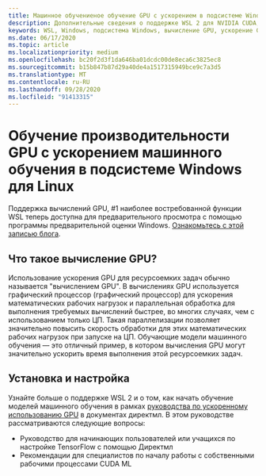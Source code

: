 ```yaml
---
title: Машинное обучениеное обучение GPU с ускорением в подсистеме Windows для Linux
description: Дополнительные сведения о поддержке WSL 2 для NVIDIA CUDA, Директмл, Tensorflow и PyTorch.
keywords: WSL, Windows, подсистема Windows, вычисление GPU, ускорение GPU, NVIDIA, CUDA, Директмл, Tensorflow, PyTorch, NVIDIA CUDA Preview, драйвер GPU, Инструментарий NVIDIA Container, Docker
ms.date: 06/17/2020
ms.topic: article
ms.localizationpriority: medium
ms.openlocfilehash: bc20f2d3f1da646ba01dcdc00de8eca6c3825ec8
ms.sourcegitcommit: b15b847b87d29a40de4a1517315949bce9c7a3d5
ms.translationtype: MT
ms.contentlocale: ru-RU
ms.lasthandoff: 09/28/2020
ms.locfileid: "91413315"
---
```

# <a name="gpu-accelerated-machine-learning-training-in-the-windows-subsystem-for-linux"></a>Обучение производительности GPU с ускорением машинного обучения в подсистеме Windows для Linux

Поддержка вычислений GPU, #1 наиболее востребованной функции WSL теперь доступна для предварительного просмотра с помощью программы предварительной оценки Windows. [Ознакомьтесь с этой записью блога](https://blogs.windows.com/windowsdeveloper/?p=55781).

## <a name="what-is-gpu-compute"></a>Что такое вычисление GPU?

Использование ускорения GPU для ресурсоемких задач обычно называется "вычислением GPU". В вычислениях GPU используется графический процессор (графический процессор) для ускорения математических рабочих нагрузок и параллельная обработка для выполнения требуемых вычислений быстрее, во многих случаях, чем с использованием только ЦП. Такая параллелизации позволяет значительно повысить скорость обработки для этих математических рабочих нагрузок при запуске на ЦП. Обучающие модели машинного обучения — это отличный пример, в котором вычисления GPU могут значительно ускорить время выполнения этой ресурсоемких задач.

## <a name="install-and-set-up"></a>Установка и настройка

Узнайте больше о поддержке WSL 2 и о том, как начать обучение моделей машинного обучения в рамках [руководства по ускоренному использованию GPU](/windows/win32/direct3d12/gpu-accelerated-training) в документах директмл. В этом руководстве рассматриваются следующие вопросы:

* Руководство для начинающих пользователей или учащихся по настройке TensorFlow с помощью Директмл
* Рекомендации для специалистов по началу работы с собственными рабочими процессами CUDA ML